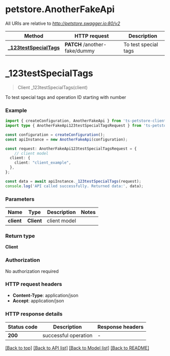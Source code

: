 # petstore.AnotherFakeApi

All URIs are relative to *http://petstore.swagger.io:80/v2*

Method | HTTP request | Description
------------- | ------------- | -------------
[**_123testSpecialTags**](AnotherFakeApi.md#_123testSpecialTags) | **PATCH** /another-fake/dummy | To test special tags


# **_123testSpecialTags**
> Client _123testSpecialTags(client)

To test special tags and operation ID starting with number

### Example


```typescript
import { createConfiguration, AnotherFakeApi } from 'ts-petstore-client';
import type { AnotherFakeApi123testSpecialTagsRequest } from 'ts-petstore-client';

const configuration = createConfiguration();
const apiInstance = new AnotherFakeApi(configuration);

const request: AnotherFakeApi123testSpecialTagsRequest = {
    // client model
  client: {
    client: "client_example",
  },
};

const data = await apiInstance._123testSpecialTags(request);
console.log('API called successfully. Returned data:', data);
```


### Parameters

Name | Type | Description  | Notes
------------- | ------------- | ------------- | -------------
 **client** | **Client**| client model |


### Return type

**Client**

### Authorization

No authorization required

### HTTP request headers

 - **Content-Type**: application/json
 - **Accept**: application/json


### HTTP response details
| Status code | Description | Response headers |
|-------------|-------------|------------------|
**200** | successful operation |  -  |

[[Back to top]](#) [[Back to API list]](README.md#documentation-for-api-endpoints) [[Back to Model list]](README.md#documentation-for-models) [[Back to README]](README.md)


